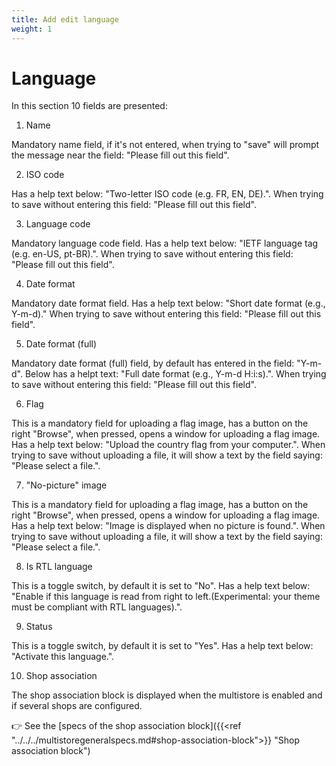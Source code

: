```yaml
---
title: Add edit language
weight: 1
---
```


# Language

In this section 10 fields are presented:

1) Name

Mandatory name field, if it's not entered, when trying to "save" will prompt the message near the field: "Please fill out this field".

2) ISO code

Has a help text below: "Two-letter ISO code (e.g. FR, EN, DE).". When trying to save without entering this field: "Please fill out this field".

3) Language code

Mandatory language code field. Has a help text below: "IETF language tag (e.g. en-US, pt-BR).". When trying to save without entering this field: "Please fill out this field".

4) Date format

Mandatory date format field. Has a help text below: "Short date format (e.g., Y-m-d)." When trying to save without entering this field: "Please fill out this field".

5) Date format (full)

Mandatory date format (full) field, by default has entered in the field: "Y-m-d". Below has a helpt text: "Full date format (e.g., Y-m-d H:i:s).". When trying to save without entering this field: "Please fill out this field".

6) Flag

This is a mandatory field for uploading a flag image, has a button on the right "Browse", when pressed, opens a window for uploading a flag image. Has a help text below: "Upload the country flag from your computer.". When trying to save without uploading a file, it will show a text by the field saying: "Please select a file.".

7) "No-picture" image 

This is a mandatory field for uploading a flag image, has a button on the right "Browse", when pressed, opens a window for uploading a flag image. Has a help text below: "Image is displayed when no picture is found.". When trying to save without uploading a file, it will show a text by the field saying: "Please select a file.".

8) Is RTL language 

This is a toggle switch, by default it is set to "No". Has a help text below: "Enable if this language is read from right to left.(Experimental: your theme must be compliant with RTL languages).".

9) Status

This is a toggle switch, by default it is set to "Yes". Has a help text below: "Activate this language.".

10) Shop association

The shop association block is displayed when the multistore is enabled and if several shops are configured.

👉 See the [specs of the shop association block]({{<ref "../../../multistoregeneralspecs.md#shop-association-block">}} "Shop association block") 
